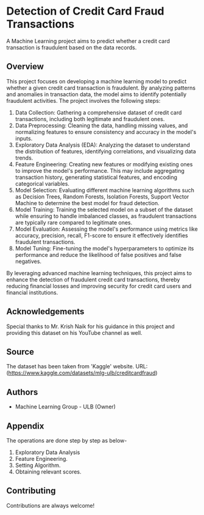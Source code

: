 
# Detection of Credit Card Fraud Transactions

A Machine Learning project aims to predict whether a credit card transaction is fraudulent based on the data records.


## Overview
This project focuses on developing a machine learning model to predict whether a given credit card transaction is fraudulent. By analyzing patterns and anomalies in transaction data, the model aims to identify potentially fraudulent activities. The project involves the following steps:

1. Data Collection: Gathering a comprehensive dataset of credit card transactions, including both legitimate and fraudulent ones.
2. Data Preprocessing: Cleaning the data, handling missing values, and normalizing features to ensure consistency and accuracy in the model's inputs.
3. Exploratory Data Analysis (EDA): Analyzing the dataset to understand the distribution of features, identifying correlations, and visualizing data trends.
4. Feature Engineering: Creating new features or modifying existing ones to improve the model's performance. This may include aggregating transaction history, generating statistical features, and encoding categorical variables.
5. Model Selection: Evaluating different machine learning algorithms such as Decision Trees, Random Forests, Isolation Forests, Support Vector Machine to determine the best model for fraud detection.
6. Model Training: Training the selected model on a subset of the dataset while ensuring to handle imbalanced classes, as fraudulent transactions are typically rare compared to legitimate ones.
7. Model Evaluation: Assessing the model's performance using metrics like accuracy, precision, recall, F1-score to ensure it effectively identifies fraudulent transactions.
8. Model Tuning: Fine-tuning the model's hyperparameters to optimize its performance and reduce the likelihood of false positives and false negatives.

By leveraging advanced machine learning techniques, this project aims to enhance the detection of fraudulent credit card transactions, thereby reducing financial losses and improving security for credit card users and financial institutions.
## Acknowledgements
 
Special thanks to Mr. Krish Naik for his guidance in this project and providing this dataset on his YouTube channel as well.
## Source
The dataset has been taken from 'Kaggle' website.
URL:(https://www.kaggle.com/datasets/mlg-ulb/creditcardfraud)
## Authors

- Machine Learning Group - ULB (Owner)


## Appendix

The operations are done step by step as below-

1. Exploratory Data Analysis
2. Feature Engineering.
3. Setting Algorithm.
2. Obtaining relevant scores.

## Contributing

Contributions are always welcome!



